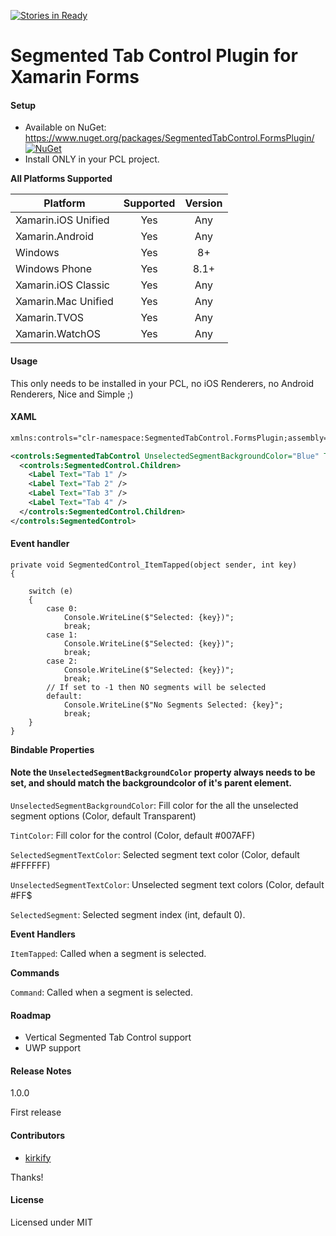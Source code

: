 [![Stories in Ready](https://badge.waffle.io/Kirkify/SegmentedTabControl.png?label=ready&title=Ready)](https://waffle.io/Kirkify/SegmentedTabControl?utm_source=badge)
# Segmented Tab Control Plugin for Xamarin Forms

#### Setup
* Available on NuGet: https://www.nuget.org/packages/SegmentedTabControl.FormsPlugin/ [![NuGet](https://img.shields.io/nuget/v/SegmentedTabControl.FormsPlugin.svg?label=NuGet)](https://www.nuget.org/packages/SegmentedTabControl.FormsPlugin/)
* Install ONLY in your PCL project.

**All Platforms Supported**

|Platform|Supported|Version|
| ------------------- | :-----------: | :-----------: |
|Xamarin.iOS Unified|Yes|Any
|Xamarin.Android|Yes|Any
|Windows|Yes|8+
|Windows Phone|Yes|8.1+
|Xamarin.iOS Classic|Yes|Any
|Xamarin.Mac Unified|Yes|Any
|Xamarin.TVOS|Yes|Any
|Xamarin.WatchOS|Yes|Any

#### Usage

This only needs to be installed in your PCL, no iOS Renderers, no Android Renderers, Nice and Simple ;)

#### XAML

```xml
xmlns:controls="clr-namespace:SegmentedTabControl.FormsPlugin;assembly=SegmentedTabControl"
```

```xml
<controls:SegmentedTabControl UnselectedSegmentBackgroundColor="Blue" TintColor="#007AFF" SelectedSegment="0">
  <controls:SegmentedControl.Children>
    <Label Text="Tab 1" />
    <Label Text="Tab 2" />
    <Label Text="Tab 3" />
    <Label Text="Tab 4" />
  </controls:SegmentedControl.Children>
</controls:SegmentedControl>
```

#### Event handler

```
private void SegmentedControl_ItemTapped(object sender, int key)
{
	
	switch (e)
	{
		case 0:
			Console.WriteLine($"Selected: {key})";
			break;
		case 1:
			Console.WriteLine($"Selected: {key})";
			break;
		case 2:
			Console.WriteLine($"Selected: {key})";
			break;
		// If set to -1 then NO segments will be selected
		default:
			Console.WriteLine($"No Segments Selected: {key}";
			break;
	}
}
```

**Bindable Properties**

#### Note the ```UnselectedSegmentBackgroundColor``` property always needs to be set, and should match the backgroundcolor of it's parent element.
```UnselectedSegmentBackgroundColor```: Fill color for the all the unselected segment options (Color, default Transparent)

```TintColor```: Fill color for the control (Color, default #007AFF)

```SelectedSegmentTextColor```: Selected segment text color (Color, default #FFFFFF)

```UnselectedSegmentTextColor```: Unselected segment text colors (Color, default #FF$

```SelectedSegment```: Selected segment index (int, default 0).

**Event Handlers**

```ItemTapped```: Called when a segment is selected.

**Commands**

```Command```: Called when a segment is selected.

#### Roadmap

* Vertical Segmented Tab Control support
* UWP support

#### Release Notes

1.0.0

First release

#### Contributors
* [kirkify](https://github.com/kirkify)

Thanks!

#### License
Licensed under MIT
